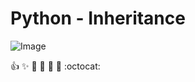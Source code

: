 # Python - Inheritance

![Image](https://miro.medium.com/max/736/1*FTbU-SUXe9Cot7gX1F2bNQ.jpeg)


:+1: :sparkles: :camel: :tada:
:rocket: :metal: :octocat: